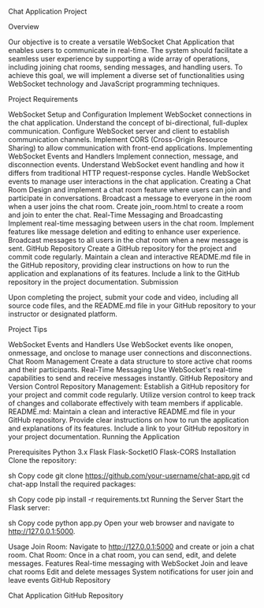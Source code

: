 Chat Application Project

Overview

Our objective is to create a versatile WebSocket Chat Application that enables users to communicate in real-time. The system should facilitate a seamless user experience by supporting a wide array of operations, including joining chat rooms, sending messages, and handling users. To achieve this goal, we will implement a diverse set of functionalities using WebSocket technology and JavaScript programming techniques.

Project Requirements

WebSocket Setup and Configuration
Implement WebSocket connections in the chat application.
Understand the concept of bi-directional, full-duplex communication.
Configure WebSocket server and client to establish communication channels.
Implement CORS (Cross-Origin Resource Sharing) to allow communication with front-end applications.
Implementing WebSocket Events and Handlers
Implement connection, message, and disconnection events.
Understand WebSocket event handling and how it differs from traditional HTTP request-response cycles.
Handle WebSocket events to manage user interactions in the chat application.
Creating a Chat Room
Design and implement a chat room feature where users can join and participate in conversations.
Broadcast a message to everyone in the room when a user joins the chat room.
Create join_room.html to create a room and join to enter the chat.
Real-Time Messaging and Broadcasting
Implement real-time messaging between users in the chat room.
Implement features like message deletion and editing to enhance user experience.
Broadcast messages to all users in the chat room when a new message is sent.
GitHub Repository
Create a GitHub repository for the project and commit code regularly.
Maintain a clean and interactive README.md file in the GitHub repository, providing clear instructions on how to run the application and explanations of its features.
Include a link to the GitHub repository in the project documentation.
Submission

Upon completing the project, submit your code and video, including all source code files, and the README.md file in your GitHub repository to your instructor or designated platform.

Project Tips

WebSocket Events and Handlers
Use WebSocket events like onopen, onmessage, and onclose to manage user connections and disconnections.
Chat Room Management
Create a data structure to store active chat rooms and their participants.
Real-Time Messaging
Use WebSocket's real-time capabilities to send and receive messages instantly.
GitHub Repository and Version Control
Repository Management: Establish a GitHub repository for your project and commit code regularly. Utilize version control to keep track of changes and collaborate effectively with team members if applicable.
README.md: Maintain a clean and interactive README.md file in your GitHub repository. Provide clear instructions on how to run the application and explanations of its features. Include a link to your GitHub repository in your project documentation.
Running the Application

Prerequisites
Python 3.x
Flask
Flask-SocketIO
Flask-CORS
Installation
Clone the repository:

sh
Copy code
git clone https://github.com/your-username/chat-app.git
cd chat-app
Install the required packages:

sh
Copy code
pip install -r requirements.txt
Running the Server
Start the Flask server:

sh
Copy code
python app.py
Open your web browser and navigate to http://127.0.0.1:5000.

Usage
Join Room: Navigate to http://127.0.0.1:5000 and create or join a chat room.
Chat Room: Once in a chat room, you can send, edit, and delete messages.
Features
Real-time messaging with WebSocket
Join and leave chat rooms
Edit and delete messages
System notifications for user join and leave events
GitHub Repository

Chat Application GitHub Repository